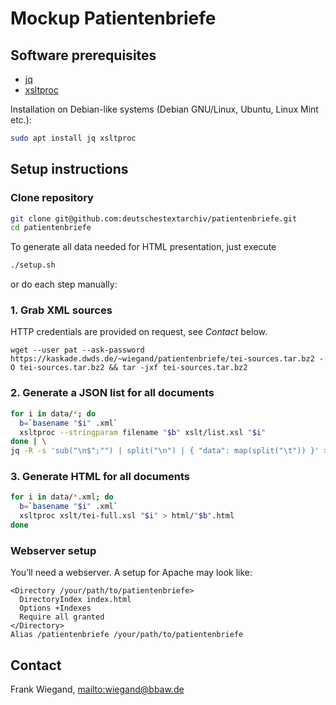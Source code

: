 # Mockup Patientenbriefe

## Software prerequisites

* [jq](https://stedolan.github.io/jq/)
* [xsltproc](http://xmlsoft.org/xslt/xsltproc.html)

Installation on Debian-like systems (Debian GNU/Linux, Ubuntu, Linux Mint etc.):

```bash
sudo apt install jq xsltproc
```

## Setup instructions 

### Clone repository

```bash
git clone git@github.com:deutschestextarchiv/patientenbriefe.git
cd patientenbriefe
```

To generate all data needed for HTML presentation, just execute

```bash
./setup.sh
```

or do each step manually:

### 1. Grab XML sources

HTTP credentials are provided on request, see *Contact* below.

```
wget --user pat --ask-password https://kaskade.dwds.de/~wiegand/patientenbriefe/tei-sources.tar.bz2 -O tei-sources.tar.bz2 && tar -jxf tei-sources.tar.bz2
```

### 2. Generate a JSON list for all documents

```bash
for i in data/*; do
  b=`basename "$i" .xml`
  xsltproc --stringparam filename "$b" xslt/list.xsl "$i"
done | \
jq -R -s 'sub("\n$";"") | split("\n") | { "data": map(split("\t")) }' > list.json
```

### 3. Generate HTML for all documents

```bash
for i in data/*.xml; do
  b=`basename "$i" .xml`
  xsltproc xslt/tei-full.xsl "$i" > html/"$b".html
done
```

### Webserver setup

You’ll need a webserver. A setup for Apache may look like:

```apacheconf
<Directory /your/path/to/patientenbriefe>
  DirectoryIndex index.html
  Options +Indexes
  Require all granted
</Directory>
Alias /patientenbriefe /your/path/to/patientenbriefe
```

## Contact

Frank Wiegand, <mailto:wiegand@bbaw.de>
